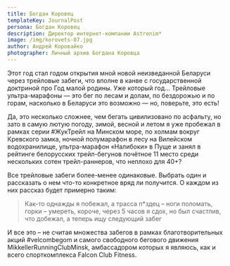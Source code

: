 ```yaml
---
title: Богдан Коровец
templateKey: JournalPost
persona: Богдан Коровец
description: Директор интернет-компании Astronim*
image: /img/korovets-07.jpg
author: Андрей Коровайко
photographer: Личный архив Богдана Коровца
---
```

Этот год стал годом открытия мной новой неизведанной Беларуси через трейловые забеги, что вполне в канве с государственной доктриной про Год малой родины. Уже который год… Трейловые ультра-марафоны — это бег по лесам и долам, по бездорожью и по горам, насколько в Беларуси это возможно — но, поверьте, это есть!

Да, это несколько сложнее, чем бегать цивилизовано по асфальту, но зато в самую лютую погоду, зимой, весной и летом я уже пробежал в рамках серии #ЖукТрейл на Минском море, по холмам вокруг Кревского замка, ночной полумарафон в лесу на Вилейском водохранилище, ультра-марафон «Налибоки» в Пуще и занял в рейтинге белорусских трейл-бегунов почётное 11 место среди нескольких сотен трейл-раннеров, что неплохо для 40+?

Все трейловые забеги более-менее одинаковые. Выбрать один и рассказать о нем что-то конкретное вряд ли получится. О каждом из них рассказ будет примерно таким:

> Как-то однажды я побежал, а трасса п*здец – ноги поломать, горки – умереть, короче, через 5 часов я сдох, но был счастлив, что добежал, а теперь ищу следующий забег

И все это – не считая множества забегов в рамках благотворительных акций #velcombegom и самого свободного бегового движения MikkellerRunningClubMinsk, амбассадором которых я являюсь, как и всего спорткомплекса Falcon Club Fitness.
